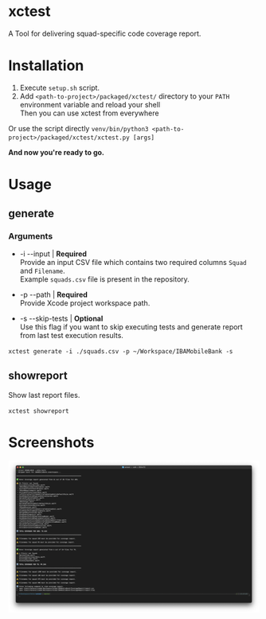 # xctest

A Tool for delivering squad-specific code coverage report.

# Installation

1. Execute `setup.sh` script.
2. Add `<path-to-project>/packaged/xctest/` directory to your `PATH` environment variable and reload your shell<br />
Then you can use xctest from everywhere<br />

Or use the script directly `venv/bin/python3 <path-to-project>/packaged/xctest/xctest.py [args]`

**And now you're ready to go.**</br>

# Usage

<h2>generate</h2>

<h3>Arguments</h3>

* -i --input | **Required**<br />
Provide an input CSV file which contains two required columns `Squad` and `Filename`.<br />
Example `squads.csv` file is present in the repository.<br />

* -p --path | **Required**<br />
Provide Xcode project workspace path.<br />

* -s --skip-tests | **Optional**<br />
Use this flag if you want to skip executing tests and generate report from last test execution results.<br />

`xctest generate -i ./squads.csv -p ~/Workspace/IBAMobileBank -s`

<h2>showreport</h2>

Show last report files.

`xctest showreport`

# Screenshots

![alt text](https://github.com/kenalizadeh/xctest/blob/master/screenshot.png)

